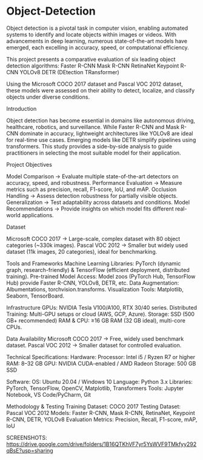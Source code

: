 # Object-Detection

Object detection is a pivotal task in computer vision, enabling automated systems to identify and locate objects within images or videos. With advancements in deep learning, numerous state-of-the-art models have emerged, each excelling in accuracy, speed, or computational efficiency.

This project presents a comparative evaluation of six leading object detection algorithms:
Faster R-CNN
Mask R-CNN
RetinaNet
Keypoint R-CNN
YOLOv8
DETR (DEtection TRansformer)

Using the Microsoft COCO 2017 dataset and Pascal VOC 2012 dataset, these models were assessed on their ability to detect, localize, and classify objects under diverse conditions.

Introduction

Object detection has become essential in domains like autonomous driving, healthcare, robotics, and surveillance. While Faster R-CNN and Mask R-CNN dominate in accuracy, lightweight architectures like YOLOv8 are ideal for real-time use cases. Emerging models like DETR simplify pipelines using transformers.
This study provides a side-by-side analysis to guide practitioners in selecting the most suitable model for their application.


Project Objectives

Model Comparison → Evaluate multiple state-of-the-art detectors on accuracy, speed, and robustness.
Performance Evaluation → Measure metrics such as precision, recall, F1-score, IoU, and mAP.
Occlusion Handling → Assess detection robustness for partially visible objects.
Generalization → Test adaptability across datasets and conditions.
Model Recommendations → Provide insights on which model fits different real-world applications.

Dataset

Microsoft COCO 2017 → Large-scale, complex dataset with 80 object categories (~330k images).
Pascal VOC 2012 → Smaller but widely used dataset (11k images, 20 categories), ideal for benchmarking.

Tools and Frameworks
Machine Learning Libraries: PyTorch (dynamic graph, research-friendly) & TensorFlow (efficient deployment, distributed training).
Pre-trained Model Access: Model zoos (PyTorch Hub, TensorFlow Hub) provide Faster R-CNN, YOLOv8, DETR, etc.
Data Augmentation: Albumentations, torchvision.transforms.
Visualization Tools: Matplotlib, Seaborn, TensorBoard.

Infrastructure
GPUs: NVIDIA Tesla V100/A100, RTX 30/40 series.
Distributed Training: Multi-GPU setups or cloud (AWS, GCP, Azure).
Storage: SSD (500 GB+ recommended)
RAM & CPU: ≥16 GB RAM (32 GB ideal), multi-core CPUs.

Data Availability
Microsoft COCO 2017 → Free, widely used benchmark dataset.
Pascal VOC 2012 → Smaller dataset for controlled evaluation.

Technical Specifications:
Hardware:
    Processor: Intel i5 / Ryzen R7 or higher
    RAM: 8–32 GB
    GPU: NVIDIA CUDA-enabled / AMD Radeon
    Storage: 500 GB SSD

Software:
    OS: Ubuntu 20.04 / Windows 10
    Language: Python 3.x
    Libraries: PyTorch, TensorFlow, OpenCV, Matplotlib, Transformers
    Tools: Jupyter Notebook, VS Code/PyCharm, Git

Methodology & Testing
Training Dataset: COCO 2017
Testing Dataset: Pascal VOC 2012
Models: Faster R-CNN, Mask R-CNN, RetinaNet, Keypoint R-CNN, DETR, YOLOv8
Evaluation Metrics: Precision, Recall, F1-score, mAP, IoU

SCREENSHOTS: https://drive.google.com/drive/folders/1B16QTKhVF7yr5YsWVF9TMkfyy292qBsE?usp=sharing
